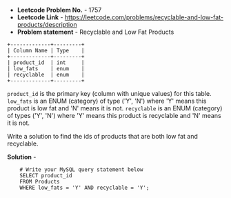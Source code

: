- **Leetcode Problem No.** - 1757
- **Leetcode Link** - https://leetcode.com/problems/recyclable-and-low-fat-products/description
- **Problem statement** - Recyclable and Low Fat Products
```
+-------------+---------+
| Column Name | Type    |
+-------------+---------+
| product_id  | int     |
| low_fats    | enum    |
| recyclable  | enum    |
+-------------+---------+
```
`product_id` is the primary key (column with unique values) for this table.
`low_fats` is an ENUM (category) of type ('Y', 'N') where 'Y' means this product is low fat and 'N' means it is not.
`recyclable` is an ENUM (category) of types ('Y', 'N') where 'Y' means this product is recyclable and 'N' means it is not.
 

Write a solution to find the ids of products that are both low fat and recyclable.

**Solution** -
```
    # Write your MySQL query statement below
    SELECT product_id
    FROM Products
    WHERE low_fats = 'Y' AND recyclable = 'Y';
```
